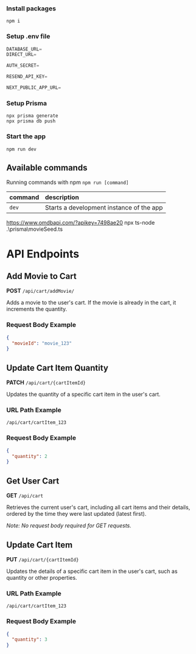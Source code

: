 ### Install packages

```shell
npm i
```

### Setup .env file


```js
DATABASE_URL=
DIRECT_URL=

AUTH_SECRET=

RESEND_API_KEY=

NEXT_PUBLIC_APP_URL=
```

### Setup Prisma
```shell
npx prisma generate
npx prisma db push
```

### Start the app

```shell
npm run dev
```

## Available commands

Running commands with npm `npm run [command]`

| command         | description                              |
| :-------------- | :--------------------------------------- |
| `dev`           | Starts a development instance of the app |




https://www.omdbapi.com/?apikey=7498ae20
npx ts-node .\prisma\movieSeed.ts


# API Endpoints

## Add Movie to Cart

**POST** `/api/cart/addMovie/`

Adds a movie to the user's cart. If the movie is already in the cart, it increments the quantity.

### Request Body Example

```json
{
  "movieId": "movie_123"
}
```


## Update Cart Item Quantity

**PATCH** `/api/cart/{cartItemId}`

Updates the quantity of a specific cart item in the user's cart.

### URL Path Example
`/api/cart/cartItem_123`

### Request Body Example
```json
{
  "quantity": 2
}
```

## Get User Cart

**GET** `/api/cart`

Retrieves the current user's cart, including all cart items and their details, ordered by the time they were last updated (latest first).

*Note: No request body required for GET requests.*



## Update Cart Item

**PUT** `/api/cart/{cartItemId}`

Updates the details of a specific cart item in the user's cart, such as quantity or other properties.

### URL Path Example
`/api/cart/cartItem_123`

### Request Body Example
```json
{
  "quantity": 3
}
```
